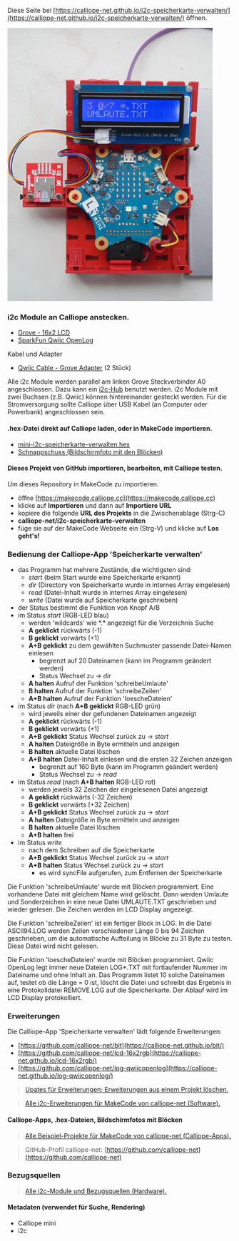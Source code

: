 
Diese Seite bei [https://calliope-net.github.io/i2c-speicherkarte-verwalten/](https://calliope-net.github.io/i2c-speicherkarte-verwalten/) öffnen.

![](speicherkarte-verwalten-460.jpg)

### i2c Module an Calliope anstecken.

* [Grove - 16x2 LCD](https://wiki.seeedstudio.com/Grove-16x2_LCD_Series/)
* [SparkFun Qwiic OpenLog](https://www.sparkfun.com/products/15164)

Kabel und Adapter

* [Qwiic Cable - Grove Adapter](https://www.sparkfun.com/products/15109) (2 Stück)

Alle i2c Module werden parallel am linken Grove Steckverbinder A0 angeschlossen. 
Dazu kann ein [i2c-Hub](https://wiki.seeedstudio.com/Grove-I2C-Hub-6Port/) benutzt werden.
i2c Module mit zwei Buchsen (z.B. Qwiic) können hintereinander gesteckt werden.
Für die Stromversorgung sollte Calliope über USB Kabel (an Computer oder Powerbank) angeschlossen sein.

#### .hex-Datei direkt auf Calliope laden, oder in MakeCode importieren.

* [mini-i2c-speicherkarte-verwalten.hex](mini-i2c-speicherkarte-verwalten.hex)
* [Schnappschuss (Bildschirmfoto mit den Blöcken)](mini-i2c-speicherkarte-verwalten.png)

#### Dieses Projekt von GitHub importieren, bearbeiten, mit Calliope testen.

Um dieses Repository in MakeCode zu importieren.

* öffne [https://makecode.calliope.cc](https://makecode.calliope.cc)
* klicke auf **Importieren** und dann auf **Importiere URL**
* kopiere die folgende **URL des Projekts** in die Zwischenablage (Strg-C)
* **calliope-net/i2c-speicherkarte-verwalten**
* füge sie auf der MakeCode Webseite ein (Strg-V) und klicke auf **Los geht's!**

### Bedienung der Calliope-App 'Speicherkarte verwalten'

* das Programm hat mehrere Zustände, die wichtigsten sind:
  * *start* (beim Start wurde eine Speicherkarte erkannt)
  * *dir*   (Directory von Speicherkarte wurde in internes Array eingelesen)
  * *read*  (Datei-Inhalt wurde in internes Array eingelesen)
  * *write* (Datei wurde auf Speicherkarte geschrieben)
* der Status bestimmt die Funktion von Knopf A/B
* im Status *start* (RGB-LED blau)
  * werden 'wildcards' wie \*.* angezeigt für die Verzeichnis Suche
  * **A geklickt** rückwärts (-1)
  * **B geklickt** vorwärts (+1)
  * **A+B geklickt** zu dem gewählten Suchmuster passende Datei-Namen einlesen
    * begrenzt auf 20 Dateinamen (kann im Programm geändert werden)
    * Status Wechsel zu → *dir*
  * **A halten** Aufruf der Funktion 'schreibeUmlaute'
  * **B halten** Aufruf der Funktion 'schreibeZeilen'
  * **A+B halten** Aufruf der Funktion 'loescheDateien'
* im Status *dir* (nach **A+B geklickt** RGB-LED grün)
  * wird jeweils einer der gefundenen Dateinamen angezeigt
  * **A geklickt** rückwärts (-1)
  * **B geklickt** vorwärts (+1)
  * **A+B geklickt** Status Wechsel zurück zu → *start*
  * **A halten** Dateigröße in Byte ermitteln und anzeigen
  * **B halten** aktuelle Datei löschen
  * **A+B halten** Datei-Inhalt einlesen und die ersten 32 Zeichen anzeigen
    * begrenzt auf 160 Byte (kann im Programm geändert werden)
    * Status Wechsel zu → *read*
* im Status *read* (nach **A+B halten** RGB-LED rot)
  * werden jeweils 32 Zeichen der eingelesenen Datei angezeigt
  * **A geklickt** rückwärts (-32 Zeichen)
  * **B geklickt** vorwärts (+32 Zeichen)
  * **A+B geklickt** Status Wechsel zurück zu → *start*
  * **A halten** Dateigröße in Byte ermitteln und anzeigen
  * **B halten** aktuelle Datei löschen
  * **A+B halten** frei
* im Status *write*
  * nach dem Schreiben auf die Speicherkarte
  * **A+B geklickt** Status Wechsel zurück zu → *start*
  * **A+B halten** Status Wechsel zurück zu → *start*
    * es wird syncFile aufgerufen, zum Entfernen der Speicherkarte

Die Funktion 'schreibeUmlaute' wurde mit Blöcken programmiert. Eine vorhandene Datei mit gleichem Name wird gelöscht.
Dann werden Umlaute und Sonderzeichen in eine neue Datei UMLAUTE.TXT geschrieben und wieder gelesen. Die Zeichen werden im LCD Display angezeigt.

Die Funktion 'schreibeZeilen' ist ein fertiger Block in LOG. In die Datei ASCII94.LOG werden Zeilen verschiedener Länge 0 bis 94 Zeichen
geschrieben, um die automatische Aufteilung in Blöcke zu 31 Byte zu testen. Diese Datei wird nicht gelesen.

Die Funktion 'loescheDateien' wurde mit Blöcken programmiert. Qwiic OpenLog legt immer neue Dateien LOG*.TXT mit fortlaufender Nummer
im Dateiname und ohne Inhalt an. Das Programm listet 10 solche Dateinamen auf, testet ob die Länge = 0 ist, löscht die Datei und schreibt
das Ergebnis in eine Protokolldatei REMOVE.LOG auf die Speicherkarte. Der Ablauf wird im LCD Display protokolliert.

### Erweiterungen

Die Calliope-App 'Speicherkarte verwalten' lädt folgende Erweiterungen:

* [https://github.com/calliope-net/bit](https://calliope-net.github.io/bit/)
* [https://github.com/calliope-net/lcd-16x2rgb](https://calliope-net.github.io/lcd-16x2rgb/)
* [https://github.com/calliope-net/log-qwiicopenlog](https://calliope-net.github.io/log-qwiicopenlog/)

> [Upates für Erweiterungen; Erweiterungen aus einem Projekt löschen.](https://calliope-net.github.io/i2c-test#updates)

> [Alle i2c-Erweiterungen für MakeCode von calliope-net (Software).](https://calliope-net.github.io/i2c-test#erweiterungen)

#### Calliope-Apps, .hex-Dateien, Bildschirmfotos mit Blöcken

> [Alle Beispiel-Projekte für MakeCode von calliope-net (Calliope-Apps).](https://calliope-net.github.io/i2c-test#programmierbeispiele)

> GitHub-Profil calliope-net: [https://github.com/calliope-net](https://github.com/calliope-net)

### Bezugsquellen

> [Alle i2c-Module und Bezugsquellen (Hardware).](https://calliope-net.github.io/i2c-test#bezugsquellen)

#### Metadaten (verwendet für Suche, Rendering)

* Calliope mini
* i2c
